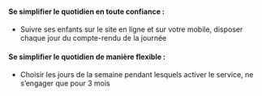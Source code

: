 #### Se simplifier le quotidien en toute confiance :

- Suivre ses enfants sur le site en ligne et sur votre mobile, disposer chaque jour du compte-rendu de la journée ​

#### Se simplifier le quotidien de manière flexible :

- Choisir les jours de la semaine pendant lesquels activer le service, ne s’engager que pour 3 mois​